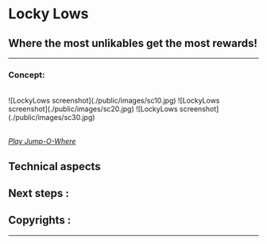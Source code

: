 # Locky Lows
## Where the most unlikables get the most rewards!
---
### Concept:

<br>
![LockyLows screenshot](./public/images/sc10.jpg)
![LockyLows screenshot](./public/images/sc20.jpg)
![LockyLows screenshot](./public/images/sc30.jpg)
<br/><br/>

*[Play Jump-O-Where](https://samiamehrdad.github.io/Jump-O-Where/)*

## Technical aspects

## Next steps :

## Copyrights :
---